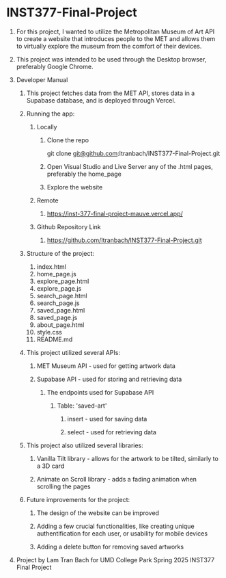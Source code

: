 # INST377-Final-Project

1. For this project, I wanted to utilize the Metropolitan Museum of Art API to create a website that introduces people to the MET and allows them to virtually explore the museum from the comfort of their devices.

2. This project was intended to be used through the Desktop browser, preferably Google Chrome.

3. Developer Manual

    1. This project fetches data from the MET API, stores data in a Supabase database, and is deployed through Vercel.

    2. Running the app:

        1. Locally

            1. Clone the repo

                git clone git@github.com:ltranbach/INST377-Final-Project.git

            2. Open Visual Studio and Live Server any of the .html pages, preferably the home_page

            3. Explore the website

        2. Remote

            1. https://inst-377-final-project-mauve.vercel.app/
          
        3. Github Repository Link
      
            1. https://github.com/ltranbach/INST377-Final-Project.git

    3. Structure of the project:

        1. index.html
        2. home_page.js
        3. explore_page.html
        4. explore_page.js
        5. search_page.html
        6. search_page.js
        7. saved_page.html
        8. saved_page.js
        9. about_page.html
        10. style.css
        11. README.md
 
    4. This project utilized several APIs:

        1. MET Museum API - used for getting artwork data
        
        2. Supabase API - used for storing and retrieving data

            1. The endpoints used for Supabase API

                1. Table: 'saved-art'

                    1. insert - used for saving data

                    2. select - used for retrieving data
                  
    5. This project also utilized several libraries:
  
       1. Vanilla Tilt library - allows for the artwork to be tilted, similarly to a 3D card 
      
       2. Animate on Scroll library - adds a fading animation when scrolling the pages

    6. Future improvements for the project:

        1. The design of the website can be improved

        2. Adding a few crucial functionalities, like creating unique authentification for each user, or usability for mobile devices

        3. Adding a delete button for removing saved artworks

4. Project by Lam Tran Bach for UMD College Park Spring 2025 INST377 Final Project
